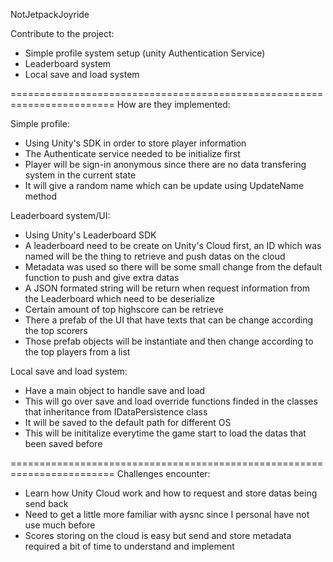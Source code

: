 NotJetpackJoyride

Contribute to the project:
- Simple profile system setup (unity Authentication Service)
- Leaderboard system
- Local save and load system

========================================================================
How are they implemented:

Simple profile:
- Using Unity's SDK in order to store player information
- The Authenticate service needed to be initialize first
- Player will be sign-in anonymous since there are no data transfering system in the current state
- It will give a random name which can be update using UpdateName method

Leaderboard system/UI:
- Using Unity's Leaderboard SDK
- A leaderboard need to be create on Unity's Cloud first, an ID which was named will be the thing to retrieve and push datas on the cloud
- Metadata was used so there will be some small change from the default function to push and give extra datas
- A JSON formated string will be return when request information from the Leaderboard which need to be deserialize
- Certain amount of top highscore can be retrieve
- There a prefab of the UI that have texts that can be change according the top scorers
- Those prefab objects will be instantiate and then change according to the top players from a list

Local save and load system:
- Have a main object to handle save and load
- This will go over save and load override functions finded in the classes that inheritance from IDataPersistence class
- It will be saved to the default path for different OS
- This will be inititalize everytime the game start to load the datas that been saved before

========================================================================
Challenges encounter:
- Learn how Unity Cloud work and how to request and store datas being send back
- Need to get a little more familiar with aysnc since I personal have not use much before
- Scores storing on the cloud is easy but send and store metadata required a bit of time to understand and implement